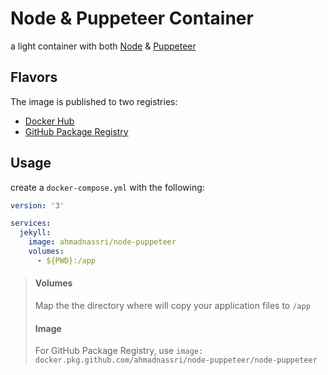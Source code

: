 # Node & Puppeteer Container

a light container with both [Node](https://nodejs.org/en/) & [Puppeteer](https://pptr.dev/)

## Flavors

The image is published to two registries:

- [Docker Hub](https://hub.docker.com/r/ahmadnassri/node-puppeteer)
- [GitHub Package Registry](https://github.com/ahmadnassri/docker-node-puppeteer/packages)

## Usage

create a `docker-compose.yml` with the following:

```yaml
version: '3'

services:
  jekyll:
    image: ahmadnassri/node-puppeteer
    volumes:
      - ${PWD}:/app
```

> #### Volumes
>
> Map the the directory where will copy your application files to `/app`
>
> #### Image
>
> For GitHub Package Registry, use `image: docker.pkg.github.com/ahmadnassri/node-puppeteer/node-puppeteer`

